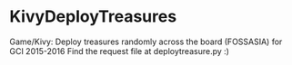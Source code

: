 # KivyDeployTreasures
Game/Kivy: Deploy treasures randomly across the board (FOSSASIA) for GCI 2015-2016
Find the request file at deploytreasure.py :)
